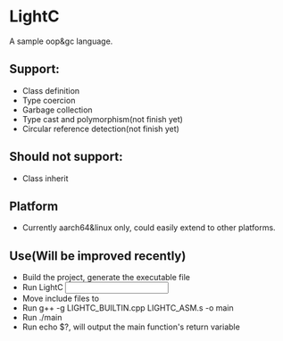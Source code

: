 # LightC
 A sample oop&gc language.
 ## Support:
 * Class definition
 * Type coercion
 * Garbage collection
 * Type cast and polymorphism(not finish yet)
 * Circular reference detection(not finish yet)
 ## Should not support:
 * Class inherit
 ## Platform
 * Currently aarch64&linux only, could easily extend to other platforms. 
 ## Use(Will be improved recently)
 * Build the project, generate the executable file
 * Run LightC <input file path> <output file dir>
 * Move include files to <output file dir>
 * Run  g++ -g LIGHTC_BUILTIN.cpp LIGHTC_ASM.s -o main 
 * Run ./main
 * Run echo $?, will output the main function's return variable
  
